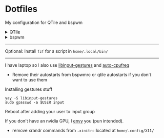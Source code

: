 # Dotfiles
My configuration for QTile and bspwm
<details>
  <summary>QTile</summary>

  ## Packages needed
  - Xorg: xorg-server xorg-xinit, xorg-xsetroot, xorg-xrandr
  - WM: QTile
      - Python3
      - QTile Extras
      - python-psutil
  - Wallpaper setter: QTile
  - Bar: QTile bar
  - Catppuccin
    - GTK Theme: catppuccin Mocha
    - Cursor Theme: catppuccin cursors
  - Gruvbox
    - gruvbox-dark-gtk
  - Browser: Firefox
  - Notif daemon: dunst
  - Compositor: picom
  - Terminal: kitty
  - Tray:
    - NetworkManager Applet
    - cbatticon
    - Blueman
  - Bluetooth: blueman
  - Font: JetBrainsMono nerd fonts
  - Editor: neovim (with [Lazy.nvim](https://github.com/folke/lazy.nvim))
    - `jq` and `tidy` for [rest.nvim](https://github.com/rest-nvim/rest.nvim)
    - xclip
  - lxsession, lxappearance, xdotool, unclutter


  Command to install dependencies in Arch Linux:
  ```
  yay -S --needed xorg-server xorg-xinit xorg-xsetroot xorg-xrandr qtile qtile-extras python-psutil network-manager-applet cbatticon firefox dunst picom kitty brightnessctl zsh zsh-autosuggestions zsh-syntax-highlighting blueman python ttf-jetbrains-mono-nerd lxsession-gtk3 lxappearance xdotool neovim jq tidy xclip rofi alsa-utils
  ```
  
  ## Gallery
  ![image](https://github.com/TheEmperor342/dots/assets/83999665/f9efdd24-935b-480a-8c96-2e6db5cefbac)
  ![image](https://github.com/TheEmperor342/dots/assets/83999665/dbd8e035-2a50-4b4f-94b2-867a136e6a69)
  ![image](https://github.com/TheEmperor342/dots/assets/83999665/bd42305b-ecca-4c9d-9a51-62ed6d91e17a)
  ![image](https://github.com/TheEmperor342/dots/assets/83999665/cb9ba538-619a-47de-be70-180c7caac994)


</details>

<details>
  <summary>bspwm</summary>

  ## Packages needed
  - Xorg: xorg-server xorg-xinit, xorg-xsetroot, xorg-xrandr
  - WM and Keybinds: [bspwm (rounded corners)](https://github.com/phuhl/bspwm-rounded) & [sxhkd](https://github.com/baskerville/sxhkd)
  - GTK Theme: catppuccin Mocha
  - Cursor Theme: catppuccin cursors
  - Browser: Firefox
  - Wallpaper setter: nitrogen
  - Notif daemon: dunst
  - Compositor: picom
  - Terminal: kitty
  - Bar: polybar OR eww (There are configs for both in `home/.config`)
  - Tray:
    - NetworkManager Applet
    - Blueman
  - Python3
  - Font: JetBrainsMono nerd fonts
  - Editor: neovim (with [Lazy.nvim](https://github.com/folke/lazy.nvim))
    - `jq` and `tidy` for [rest.nvim](https://github.com/rest-nvim/rest.nvim)
    - xclip
  - lxsession, lxappearance, xdotool

  Command to install dependencies in Arch Linux:
  ```
  yay -S --needed xorg-server xorg-xinit xorg-xsetroot xorg-xrandr bspwm-rounded-corners network-manager-applet catppuccin-gtk-theme-mocha catppuccin-cursors-mocha sxhkd firefox nitrogen dunst picom kitty brightnessctl zsh zsh-autosuggestions zsh-syntax-highlighting blueman python ttf-jetbrains-mono-nerd lxsession-gtk3 lxappearance xdotool neovim jq tidy xclip rofi alsa-utils
  ```
  ### Polybar
  ```
  sudo pacman -S polybar
  ```
  ### eww
  - Compile eww from source.
    - [Link to repo](https://github.com/elkowar/eww)
    
  After installation:
  ```
  yay -S playerctl python-colorthief
  ```
  ## Gallery (With eww)
  ![image](https://github.com/TheEmperor342/dots/assets/83999665/c8868352-8616-4813-9bef-01b51be321cb)
  ## Gallery (With Polybar)
  ![image](https://github.com/TheEmperor342/dots/assets/83999665/d4388466-34be-4ea5-a834-7d835f62fcdb)
  ![image](https://github.com/TheEmperor342/dots/assets/83999665/76ee1867-b5ce-4478-b8d9-46b783259150)
  ![image](https://github.com/TheEmperor342/dots/assets/83999665/484e7404-28c5-4426-9418-db872cb9cb8a)
  ![image](https://github.com/TheEmperor342/dots/assets/83999665/fe5ca0e2-ed0e-4a44-9abe-b7012c922a11)
  
</details>

___
Optional: Install `fzf` for a script in `home/.local/bin/`

____
I have laptop so I also use [libinput-gestures](https://aur.archlinux.org/packages/libinput-gestures) and [auto-cpufreq](https://github.com/AdnanHodzic/auto-cpufreq)
  - Remove their autostarts from bspwmrc or qtile autostarts if you don't want to use them

Installing gestures stuff
```
yay -S libinput-gestures
sudo gpasswd -a $USER input
```
Reboot after adding your user to input group

If you don't have an nvidia GPU, I [envy](https://github.com/bayasdev/envycontrol) you (pun intended).
- remove xrandr commands from `.xinitrc` located at `home/.config/X11/`

